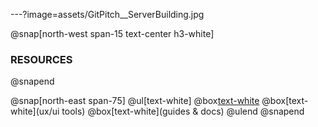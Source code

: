 ---?image=assets/GitPitch__ServerBuilding.jpg

@snap[north-west span-15 text-center h3-white]
### RESOURCES
@snapend

@snap[north-east span-75]
  @ul[text-white]
    @box[text-white](libraries)
    @box[text-white](ux/ui tools)
    @box[text-white](guides & docs)
  @ulend
@snapend
